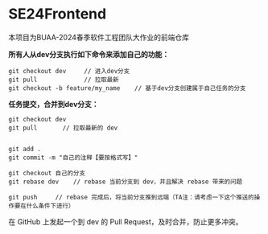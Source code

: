 # SE24Frontend

本项目为BUAA-2024春季软件工程团队大作业的前端仓库

**所有人从dev分支执行如下命令来添加自己的功能：**

```
git checkout dev     // 进入dev分支
git pull             // 拉取最新
git checkout -b feature/my_name    // 基于dev分支创建属于自己任务的分支

```

**任务提交，合并到dev分支：**
```
git checkout dev
git pull       // 拉取最新的 dev 


git add .
git commit -m "自己的注释【要按格式写】"

git checkout 自己的分支
git rebase dev    // rebase 当前分支到 dev，并且解决 rebase 带来的问题

git push     // rebase 完成后，将当前分支推到远端（TA注：请考虑一下这个推送的操作要在什么条件下进行）
```
在 GitHub 上发起一个到 dev 的 Pull Request，及时合并，防止更多冲突。











